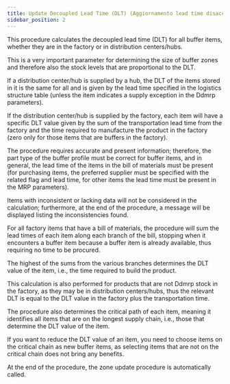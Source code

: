 ```yaml
---
title: Update Decoupled Lead Time (DLT) (Aggiornamento lead time disaccoppiato (DLT))
sidebar_position: 2
---
```

This procedure calculates the decoupled lead time (DLT) for all buffer items, whether they are in the factory or in distribution centers/hubs.

This is a very important parameter for determining the size of buffer zones and therefore also the stock levels that are proportional to the DLT.

If a distribution center/hub is supplied by a hub, the DLT of the items stored in it is the same for all and is given by the lead time specified in the logistics structure table (unless the item indicates a supply exception in the Ddmrp parameters).

If the distribution center/hub is supplied by the factory, each item will have a specific DLT value given by the sum of the transportation lead time from the factory and the time required to manufacture the product in the factory (zero only for those items that are buffers in the factory).

The procedure requires accurate and present information; therefore, the part type of the buffer profile must be correct for buffer items, and in general, the lead time of the items in the bill of materials must be present (for purchasing items, the preferred supplier must be specified with the related flag and lead time, for other items the lead time must be present in the MRP parameters).

Items with inconsistent or lacking data will not be considered in the calculation; furthermore, at the end of the procedure, a message will be displayed listing the inconsistencies found. 

For all factory items that have a bill of materials, the procedure will sum the lead times of each item along each branch of the bill, stopping when it encounters a buffer item because a buffer item is already available, thus requiring no time to be procured.

The highest of the sums from the various branches determines the DLT value of the item, i.e., the time required to build the product.

This calculation is also performed for products that are not Ddmrp stock in the factory, as they may be in distribution centers/hubs, thus the relevant DLT is equal to the DLT value in the factory plus the transportation time.

The procedure also determines the critical path of each item, meaning it identifies all items that are on the longest supply chain, i.e., those that determine the DLT value of the item.

If you want to reduce the DLT value of an item, you need to choose items on the critical chain as new buffer items, as selecting items that are not on the critical chain does not bring any benefits.

At the end of the procedure, the zone update procedure is automatically called.